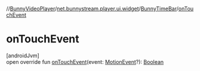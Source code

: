 //[BunnyVideoPlayer](../../../index.md)/[net.bunnystream.player.ui.widget](../index.md)/[BunnyTimeBar](index.md)/[onTouchEvent](on-touch-event.md)

# onTouchEvent

[androidJvm]\
open override fun [onTouchEvent](on-touch-event.md)(event: [MotionEvent](https://developer.android.com/reference/kotlin/android/view/MotionEvent.html)?): [Boolean](https://kotlinlang.org/api/latest/jvm/stdlib/kotlin-stdlib/kotlin/-boolean/index.html)
